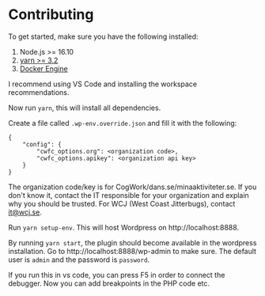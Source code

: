 # Contributing

To get started, make sure you have the following installed:

1. Node.js >= 16.10
2. [yarn >= 3.2](https://yarnpkg.com/getting-started/install)
3. [Docker Engine](https://docs.docker.com/engine/install/)

I recommend using VS Code and installing the workspace recommendations.

Now run `yarn`, this will install all dependencies. 

Create a file called `.wp-env.override.json` and fill it with the following:

```
{
    "config": {
        "cwfc_options.org": <organization code>,
        "cwfc_options.apikey": <organization api key>
    }
}
```

The organization code/key is for CogWork/dans.se/minaaktiviteter.se. If you don't know it, contact the IT responsible for your 
organization and explain why you should be trusted. For WCJ (West Coast Jitterbugs), contact it@wcj.se.

Run `yarn setup-env`. This will host Wordpress on http://localhost:8888.

By running `yarn start`, the plugin should become available in the wordpress installation. Go to http://localhost:8888/wp-admin 
to make sure. The default user is `admin` and the password is `password`. 

If you run this in vs code, you can press F5 in order to connect the debugger. Now you can add breakpoints in the PHP code etc. 
